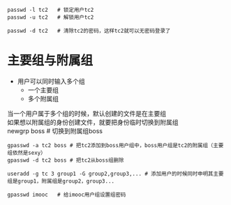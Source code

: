
```
passwd -l tc2   # 锁定用户tc2
passwd -u tc2   # 解锁用户tc2

passwd -d tc2   # 清除tc2的密码，这样tc2就可以无密码登录了
```

# 主要组与附属组
- 用户可以同时输入多个组
    - 一个主要组
    - 多个附属组

当一个用户属于多个组的时候，默认创建的文件是在主要组  
如果想以附属组的身份创建文件，就要把身份临时切换到附属组  
newgrp boss # 切换到附属组boss

```
gpasswd -a tc2 boss # 把tc2添加到boss用户组中，boss用户组是tc2的附属组（主要组依然是sexy）
gpasswd -d tc2 boss # 把tc2从boss组删除

useradd -g tc 3 group1 -G group2,group3,... # 添加用户的时候同时申明其主要组是group1，附属组是group2，group3...

gpasswd imooc   # 给imooc用户组设置组密码
```
